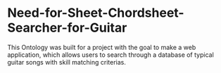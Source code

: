 # Need-for-Sheet-Chordsheet-Searcher-for-Guitar
This Ontology was built for a project with the goal to make a web application, which allows users to search through a database of typical guitar songs with skill matching criterias.


